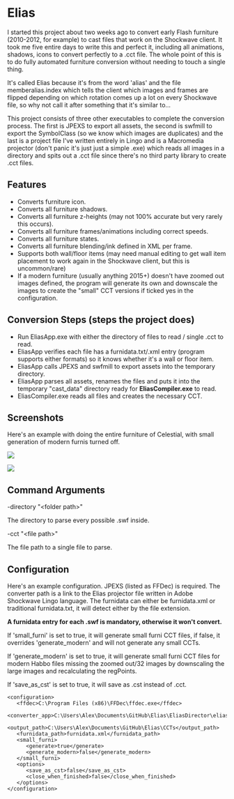 # Elias

I started this project about two weeks ago to convert early Flash furniture (2010-2012, for example) to cast files that work on the Shockwave client. It took me five entire days to write this and perfect it, including all animations, shadows, icons to convert perfectly to a .cct file. The whole point of this is to do fully automated furniture conversion without needing to touch a single thing.

It's called Elias because it's from the word 'alias' and the file memberalias.index which tells the client which images and frames are flipped depending on which rotation comes up a lot on every Shockwave file, so why not call it after something that it's similar to... 

This project consists of three other executables to complete the conversion process. The first is JPEXS to export all assets, the second is swfmill to export the SymbolClass (so we know which images are duplicates) and the last is a project file I've written entirely in Lingo and is a Macromedia projector (don't panic it's just just a simple .exe) which reads all images in a directory and spits out a .cct file since there's no third party library to create .cct files.

## Features

- Converts furniture icon.
- Converts all furniture shadows.
- Converts all furniture z-heights (may not 100% accurate but very rarely this occurs).
- Converts all furniture frames/animations including correct speeds.
- Converts all furniture states.
- Converts all furniture blending/ink defined in XML per frame.
- Supports both wall/floor items (may need manual editing to get wall item placement to work again in the Shockwave client, but this is uncommon/rare)
- If a modern furniture (usually anything 2015+) doesn't have zoomed out images defined, the program will generate its own and downscale the images to create the "small" CCT versions if ticked yes in the configuration.

## Conversion Steps (steps the project does)

- Run EliasApp.exe with either the directory of files to read / single .cct to read.
- EliasApp verifies each file has a furnidata.txt/.xml entry (program supports either formats) so it knows whether it's a wall or floor item.
- EliasApp calls JPEXS and swfmill to export assets into the temporary directory.
- EliasApp parses all assets, renames the files and puts it into the temporary "cast_data" directory ready for **EliasCompiler.exe** to read.
- EliasCompiler.exe reads all files and creates the necessary CCT.

## Screenshots

Here's an example with doing the entire furniture of Celestial, with small generation of modern furnis turned off.

![](https://i.imgur.com/VRjDUPd.png)

![](https://i.imgur.com/HYMScyu.gif)

## Command Arguments

-directory "\<folder path>"

The directory to parse every possible .swf inside.

-cct "\<file path>"

The file path to a single file to parse.

## Configuration

Here's an example configuration. JPEXS (listed as FFDec) is required. The converter path is a link to the Elias projector file written in Adobe Shockwave Lingo language. The furnidata can either be furnidata.xml or traditional furnidata.txt, it will detect either by the file extension.

**A furnidata entry for each .swf is mandatory, otherwise it won't convert.**

If 'small_furni' is set to true, it will generate small furni CCT files, if false, it overrides 'generate_modern' and will not generate any small CCTs.

If 'generate_modern' is set to true, it will generate small furni CCT files for modern Habbo files missing the zoomed out/32 images by downscaling the large images and recalculating the regPoints.

If 'save_as_cst' is set to true, it will save as .cst instead of .cct.


```
<configuration>
   <ffdec>C:\Program Files (x86)\FFDec\ffdec.exe</ffdec>
   <converter_app>C:\Users\Alex\Documents\GitHub\Elias\EliasDirector\elias_app.exe</converter_app>
   <output_path>C:\Users\Alex\Documents\GitHub\Elias\CCTs</output_path>
   <furnidata_path>furnidata.xml</furnidata_path>
   <small_furni>
      <generate>true</generate>
      <generate_modern>false</generate_modern>
   </small_furni>
   <options>
      <save_as_cst>false</save_as_cst>
      <close_when_finished>false</close_when_finished>
   </options>
</configuration>
```

